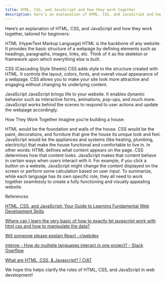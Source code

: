 ```yaml
---
title: HTML, CSS, and JavaScript and how they work together
description: here’s an explanation of HTML, CSS, and JavaScript and how they work together, tailored for beginners
---
```


Here’s an explanation of HTML, CSS, and JavaScript and how they work together, tailored for beginners:

HTML (HyperText Markup Language)
HTML is the backbone of any website. It provides the basic structure of a webpage by defining elements such as headings, paragraphs, images, links, etc. Think of it as the skeleton or framework upon which everything else is built.

CSS (Cascading Style Sheets)
CSS adds style to the structure created with HTML. It controls the layout, colors, fonts, and overall visual appearance of a webpage. CSS allows you to make your site look more attractive and engaging without changing its underlying content.

JavaScript
JavaScript brings life to your website. It enables dynamic behavior such as interactive forms, animations, pop-ups, and much more. JavaScript works behind the scenes to respond to user actions and update the webpage accordingly.

How They Work Together
Imagine you’re building a house:

HTML would be the foundation and walls of the house.
CSS would be the paint, decorations, and furniture that give the house its unique look and feel.
JavaScript would be the appliances and systems (like heating, plumbing, electricity) that make the house functional and comfortable to live in.
In other words:
HTML defines what content appears on the page.
CSS determines how that content looks.
JavaScript makes that content behave in certain ways when users interact with it.
For example, if you click a button on a website, JavaScript might change the content displayed on the screen or perform some calculation based on user input.
To summarize, while each language has its own specific role, they all need to work together seamlessly to create a fully functioning and visually appealing website.

References

[HTML, CSS, and JavaScript: Your Guide to Learning Fundamental Web Development Skills](https://techbootcamps.utexas.edu/blog/html-css-javascript/)

[Where can I learn the very basic of how to exactly let javascript work with html css and how to manipulate the data?](https://forum.freecodecamp.org/t/where-can-i-learn-the-very-basic-of-how-to-exactly-let-javascript-work-with-html-css-and-how-to-manipulate-the-data/307254)

[Will someone please explain React : r/webdev](https://www.reddit.com/r/webdev/comments/185555x/will_someone_please_explain_react/)

[interop - How do multiple languages interact in one project? - Stack Overflow](https://stackoverflow.com/questions/1428145/how-do-multiple-languages-interact-in-one-project)

[What are HTML, CSS, & Javascript? | CIAT](https://www.ciat.edu/blog/what-are-html-css-and-javascript/)

We hope this helps clarify the roles of HTML, CSS, and JavaScript in web development!